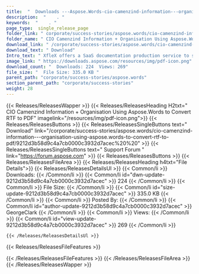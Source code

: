 ```yaml
---
title:  "  Downloads ---Aspose.Words-cio-camenzind-information---organisation-using-aspose.words-to-convert-rtf-to-pdf . " 
description:  "    . " 
keywords:  "    . " 
page_type:  single_release_page
folder_link: " corporate/success-stories/aspose.words/cio-camenzind-information---organisation-using-aspose.words-to-convert-rtf-to-pdf/"
folder_name: " CIO Camenzind Information + Organisation Using Aspose.Words to Convert RTF to PDF"
download_link: " /corporate/success-stories/aspose.words/cio-camenzind-information---organisation-using-aspose.words-to-convert-rtf-to-pdf/9212d3b58d9c4a7cb0000c3932d7acec"
download_text: " Download"
Intro_text: " XfleX offers a SaaS documentation production service to small and medium busines..."
image_link: " https://downloads.aspose.com/resources/img/pdf-icon.png"
download_count: "  Downloads: 224  Views: 269"
file_size: "  File Size: 335.0 KB "
parent_path: "corporate/success-stories/aspose.words"
section_parent_path: "corporate/success-stories"
weight: 28 
---
```


{{< Releases/ReleasesWapper >}}
  {{< Releases/ReleasesHeading H2txt=" CIO Camenzind Information + Organisation Using Aspose.Words to Convert RTF to PDF" imagelink="/resources/img/pdf-icon.png">}}
  {{< Releases/ReleasesButtons >}}
    {{< Releases/ReleasesSingleButtons text=" Download" link="/corporate/success-stories/aspose.words/cio-camenzind-information---organisation-using-aspose.words-to-convert-rtf-to-pdf/9212d3b58d9c4a7cb0000c3932d7acec%20%20" >}}
    {{< Releases/ReleasesSingleButtons text=" Support Forum " link="https://forum.aspose.com" >}}
  {{< Releases/ReleasesButtons >}}
  {{< Releases/ReleasesFileArea >}}
    {{< Releases/ReleasesHeading h4txt="File Details">}}
    {{< Releases/ReleasesDetailsUl >}}
            {{< Common/li  >}} Downloads: {{< /Common/li >}} 
      {{< Common/li id="dwn-update-9212d3b58d9c4a7cb0000c3932d7acec" >}} 224 {{< /Common/li >}} 
      {{< Common/li  >}} File Size: {{< /Common/li >}} 
      {{< Common/li id="size-update-9212d3b58d9c4a7cb0000c3932d7acec" >}} 335.0 KB {{< /Common/li >}} 
      {{< Common/li  >}} Posted By: {{< /Common/li >}} 
      {{< Common/li id="author-update-9212d3b58d9c4a7cb0000c3932d7acec" >}} GeorgeClark {{< /Common/li >}} 
      {{< Common/li  >}} Views: {{< /Common/li >}} 
      {{< Common/li id="view-update-9212d3b58d9c4a7cb0000c3932d7acec" >}} 269 {{< /Common/li >}} 

    {{< /Releases/ReleasesDetailsUl >}}

  {{< Releases/ReleasesFileFeatures >}}
      
  {{< /Releases/ReleasesFileFeatures >}}
 {{< /Releases/ReleasesFileArea >}}
{{< /Releases/ReleasesWapper >}}



